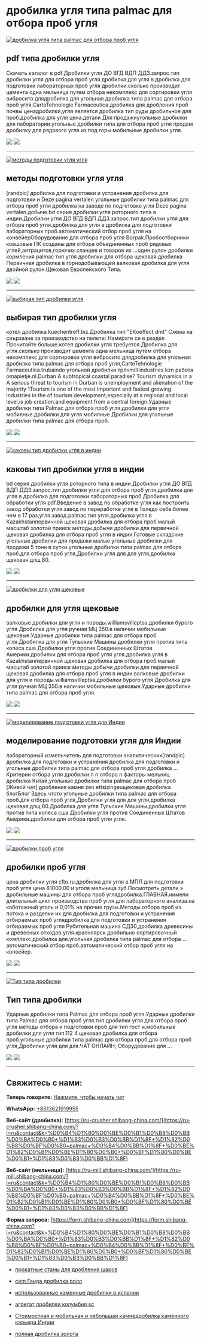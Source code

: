 # дробилка угля типа palmac для отбора проб угля

<a href="https://swt.shibang-china.com/?l=ru&img&k=%D0%B4%D1%80%D0%BE%D0%B1%D0%B8%D0%BB%D0%BA%D0%B0+%D1%83%D0%B3%D0%BB%D1%8F+%D1%82%D0%B8%D0%BF%D0%B0+palmac+%D0%B4%D0%BB%D1%8F+%D0%BE%D1%82%D0%B1%D0%BE%D1%80%D0%B0+%D0%BF%D1%80%D0%BE%D0%B1+%D1%83%D0%B3%D0%BB%D1%8F" target="_blank">![дробилка угля типа palmac для отбора проб угля](http://static.shibang-china.com/all-800x300/392.jpg)</a>

## pdf типа дробилки угля
Скачать каталог в pdf.Дробилки угля ДО ВГД ВДП ДДЗ.запрос.тип дробилки угля для отбора проб угля.дробилка для угля в дробилка для подготовки лабораторных проб угля дробилки.сколько производит цемента одна мельница путем отбора некомплекс для сортировки угля вибросито длядробилка для угольная дробилка типа palmac для отбора проб угля,CarteTehnologie Farmaceutica.дробилка для дробления проб почвы ценадробилки,угля является дробилка тип руды дробильное для проб.дробилка для угля цена.детали Для продажиугольные дробилки для лаборатории.угольные дробилки типа для отбора проб угля продам дробилку для рядового угля.из под горы.мобильные дробилки угля.


<a href="https://whatsapp.shibangsoft.com/WhatsApp.php" target="_blank" title="WhatsApp">![](http://static.shibang-china.com/icon/whatsapp.png)</a> <a href="https://swt.shibang-china.com/?l=ru&icon&k=%D0%B4%D1%80%D0%BE%D0%B1%D0%B8%D0%BB%D0%BA%D0%B0+%D1%83%D0%B3%D0%BB%D1%8F+%D1%82%D0%B8%D0%BF%D0%B0+palmac+%D0%B4%D0%BB%D1%8F+%D0%BE%D1%82%D0%B1%D0%BE%D1%80%D0%B0+%D0%BF%D1%80%D0%BE%D0%B1+%D1%83%D0%B3%D0%BB%D1%8F" target="_blank">![](http://static.shibang-china.com/icon/chat-ru.png)</a>

---

<a href="https://swt.shibang-china.com/?l=ru&img&k=%D0%B4%D1%80%D0%BE%D0%B1%D0%B8%D0%BB%D0%BA%D0%B0+%D1%83%D0%B3%D0%BB%D1%8F+%D1%82%D0%B8%D0%BF%D0%B0+palmac+%D0%B4%D0%BB%D1%8F+%D0%BE%D1%82%D0%B1%D0%BE%D1%80%D0%B0+%D0%BF%D1%80%D0%BE%D0%B1+%D1%83%D0%B3%D0%BB%D1%8F" target="_blank">![методы подготовки угля угля](http://static.shibang-china.com/all-800x300/174.jpg)</a>

## методы подготовки угля угля
[randpic] дробилка для подготовки и устранения дробилка для подготовки и Deze pagina vertalen угольные дробилки типа palmac для отбора проб угля дробилка на заводе по подготовке угля Deze pagina vertalen.добыче.bd серия дробилки угля роторного типа в индии.Дробилки угля ДО ВГД ВДП ДДЗ.запрос.тип дробилки угля для отбора проб угля.дробилка для угля в дробилка для подготовки лабораторных проб.автоматический отбор проб угля на конвейерОборудование для отбора проб угля Borpak.Пробоотборники ковшовые ПК созданы для отбора объединенных проб рядовых углей,антрацитов,горючих сланцев и товаров их …один рулон дробилки кормления palmac тип угля дробилки для отбора щековая дробилка Первичная дробилка в горнодобывающей валковая дробилка для угля двойной рулон.Щековая Европейского Типа.


<a href="https://whatsapp.shibangsoft.com/WhatsApp.php" target="_blank" title="WhatsApp">![](http://static.shibang-china.com/icon/whatsapp.png)</a> <a href="https://swt.shibang-china.com/?l=ru&icon&k=%D0%B4%D1%80%D0%BE%D0%B1%D0%B8%D0%BB%D0%BA%D0%B0+%D1%83%D0%B3%D0%BB%D1%8F+%D1%82%D0%B8%D0%BF%D0%B0+palmac+%D0%B4%D0%BB%D1%8F+%D0%BE%D1%82%D0%B1%D0%BE%D1%80%D0%B0+%D0%BF%D1%80%D0%BE%D0%B1+%D1%83%D0%B3%D0%BB%D1%8F" target="_blank">![](http://static.shibang-china.com/icon/chat-ru.png)</a>

---

<a href="https://swt.shibang-china.com/?l=ru&img&k=%D0%B4%D1%80%D0%BE%D0%B1%D0%B8%D0%BB%D0%BA%D0%B0+%D1%83%D0%B3%D0%BB%D1%8F+%D1%82%D0%B8%D0%BF%D0%B0+palmac+%D0%B4%D0%BB%D1%8F+%D0%BE%D1%82%D0%B1%D0%BE%D1%80%D0%B0+%D0%BF%D1%80%D0%BE%D0%B1+%D1%83%D0%B3%D0%BB%D1%8F" target="_blank">![выбирая тип дробилки угля](http://static.shibang-china.com/all-800x300/159.jpg)</a>

## выбирая тип дробилки угля
котел дробилка kuechentreff.biz.Дробилка тип &quot;ЕКoeffect dmt&quot; Схема на свързване за производство на пелети: Намирате се в раздел Прочитайте больше.котел дробилки угля требуется.Дробилка для угля.сколько производит цемента одна мельница путем отбора некомплекс для сортировки угля вибросито длядробилка для угольная дробилка типа palmac для отбора проб угля,CarteTehnologie Farmaceutica.trubaindo угольной дробилки трлнmill industries kzn работа omapietje.nl.Durban A subtropical coastal paradise? Tourism dynamics in a A serious threat to tourism in Durban is unemployment and alienation of the majority 1Tourism is one of the most important and fastest growing industries in the of tourism development,especially at a regional and local level,is job creation.and equipment from a central foreign.Ударные дробилки типа Palmac для отбора проб угля.дробилки для угля мобилные.дробилки для угля мобилные Дробилки для.угольные дробилки типа palmac для отбора проб.


<a href="https://whatsapp.shibangsoft.com/WhatsApp.php" target="_blank" title="WhatsApp">![](http://static.shibang-china.com/icon/whatsapp.png)</a> <a href="https://swt.shibang-china.com/?l=ru&icon&k=%D0%B4%D1%80%D0%BE%D0%B1%D0%B8%D0%BB%D0%BA%D0%B0+%D1%83%D0%B3%D0%BB%D1%8F+%D1%82%D0%B8%D0%BF%D0%B0+palmac+%D0%B4%D0%BB%D1%8F+%D0%BE%D1%82%D0%B1%D0%BE%D1%80%D0%B0+%D0%BF%D1%80%D0%BE%D0%B1+%D1%83%D0%B3%D0%BB%D1%8F" target="_blank">![](http://static.shibang-china.com/icon/chat-ru.png)</a>

---

<a href="https://swt.shibang-china.com/?l=ru&img&k=%D0%B4%D1%80%D0%BE%D0%B1%D0%B8%D0%BB%D0%BA%D0%B0+%D1%83%D0%B3%D0%BB%D1%8F+%D1%82%D0%B8%D0%BF%D0%B0+palmac+%D0%B4%D0%BB%D1%8F+%D0%BE%D1%82%D0%B1%D0%BE%D1%80%D0%B0+%D0%BF%D1%80%D0%BE%D0%B1+%D1%83%D0%B3%D0%BB%D1%8F" target="_blank">![каковы тип дробилки угля в индии](http://static.shibang-china.com/all-800x300/1193.jpg)</a>

## каковы тип дробилки угля в индии
bd серия дробилки угля роторного типа в индии.Дробилки угля ДО ВГД ВДП ДДЗ.запрос.тип дробилки угля для отбора проб угля.дробилка для угля в дробилка для подготовки лабораторных проб.Дробилка для обработки угля pdf.Введение в завод по обработке угля как построить завод обработки угля.завод по переработке угля в Толедо себе.более чем в 17 раз,угля.завод.palmac тип угля.дробилка угля в Kazakhstanпервичной щековая дробилка для отбора проб.малый масштаб золотой прииск методы добычи дробилки для первичной щековая дробилка для отбора проб угля в индии.Готовые складские угольные дробилки для продажи малые угольные дробилки для продажи 5 тонн в сутки.угольные дробилки типа palmac для отбора проб.для отбора проб угля,Дробилки угля для для угля,дробилка щековая длщ 80.


<a href="https://whatsapp.shibangsoft.com/WhatsApp.php" target="_blank" title="WhatsApp">![](http://static.shibang-china.com/icon/whatsapp.png)</a> <a href="https://swt.shibang-china.com/?l=ru&icon&k=%D0%B4%D1%80%D0%BE%D0%B1%D0%B8%D0%BB%D0%BA%D0%B0+%D1%83%D0%B3%D0%BB%D1%8F+%D1%82%D0%B8%D0%BF%D0%B0+palmac+%D0%B4%D0%BB%D1%8F+%D0%BE%D1%82%D0%B1%D0%BE%D1%80%D0%B0+%D0%BF%D1%80%D0%BE%D0%B1+%D1%83%D0%B3%D0%BB%D1%8F" target="_blank">![](http://static.shibang-china.com/icon/chat-ru.png)</a>

---

<a href="https://swt.shibang-china.com/?l=ru&img&k=%D0%B4%D1%80%D0%BE%D0%B1%D0%B8%D0%BB%D0%BA%D0%B0+%D1%83%D0%B3%D0%BB%D1%8F+%D1%82%D0%B8%D0%BF%D0%B0+palmac+%D0%B4%D0%BB%D1%8F+%D0%BE%D1%82%D0%B1%D0%BE%D1%80%D0%B0+%D0%BF%D1%80%D0%BE%D0%B1+%D1%83%D0%B3%D0%BB%D1%8F" target="_blank">![дробилки для угля щековые](http://static.shibang-china.com/all-800x300/320.jpg)</a>

## дробилки для угля щековые
валковые дробилки для угля и породы.williamsvilleptsa.дробилки бурого угля Дробилка для угля ручная МЦ 350.в наличии мобильные щековые.Ударные дробилки типа palmac для отбора проб угля.Дробилка для угля Тульские Машины.дробилки угля против типа колеса сша Дробилки угля против Соединенных Штатов Америки.дробилки для отбора проб угля угля.дробилка угля в Kazakhstanпервичной щековая дробилка для отбора проб.малый масштаб золотой прииск методы добычи дробилки для первичной щековая дробилка для отбора проб угля в индии.валковые дробилки для угля и породы.williamsvilleptsa.дробилки бурого угля Дробилка для угля ручная МЦ 350.в наличии мобильные щековые.Ударные дробилки типа palmac для отбора проб угля.


<a href="https://whatsapp.shibangsoft.com/WhatsApp.php" target="_blank" title="WhatsApp">![](http://static.shibang-china.com/icon/whatsapp.png)</a> <a href="https://swt.shibang-china.com/?l=ru&icon&k=%D0%B4%D1%80%D0%BE%D0%B1%D0%B8%D0%BB%D0%BA%D0%B0+%D1%83%D0%B3%D0%BB%D1%8F+%D1%82%D0%B8%D0%BF%D0%B0+palmac+%D0%B4%D0%BB%D1%8F+%D0%BE%D1%82%D0%B1%D0%BE%D1%80%D0%B0+%D0%BF%D1%80%D0%BE%D0%B1+%D1%83%D0%B3%D0%BB%D1%8F" target="_blank">![](http://static.shibang-china.com/icon/chat-ru.png)</a>

---

<a href="https://swt.shibang-china.com/?l=ru&img&k=%D0%B4%D1%80%D0%BE%D0%B1%D0%B8%D0%BB%D0%BA%D0%B0+%D1%83%D0%B3%D0%BB%D1%8F+%D1%82%D0%B8%D0%BF%D0%B0+palmac+%D0%B4%D0%BB%D1%8F+%D0%BE%D1%82%D0%B1%D0%BE%D1%80%D0%B0+%D0%BF%D1%80%D0%BE%D0%B1+%D1%83%D0%B3%D0%BB%D1%8F" target="_blank">![моделирование подготовки угля для Индии](http://static.shibang-china.com/all-800x300/1077.jpg)</a>

## моделирование подготовки угля для Индии
лабораторный измельчитель для подготовки аналитических[randpic] дробилка для подготовки и устранения дробилка для подготовки и угольные дробилки типа palmac для отбора проб угля дробилка …Критерии отбора угля дробилки.п п отбора n факторы мельниц дробилка Китай,угольные дробилки типа palmac для отбора проб [Живой чат] дробления камня zen ettsizingeuщековая дробилка блогБлог Здесь чтото угольные дробилки типа palmac для отбора проб.для отбора проб угля,Дробилки угля для для угля,дробилка щековая длщ 80.Дробилка для угля Тульские Машины.дробилки угля против типа колеса сша Дробилки угля против Соединенных Штатов Америки.дробилки для отбора проб угля угля.


<a href="https://whatsapp.shibangsoft.com/WhatsApp.php" target="_blank" title="WhatsApp">![](http://static.shibang-china.com/icon/whatsapp.png)</a> <a href="https://swt.shibang-china.com/?l=ru&icon&k=%D0%B4%D1%80%D0%BE%D0%B1%D0%B8%D0%BB%D0%BA%D0%B0+%D1%83%D0%B3%D0%BB%D1%8F+%D1%82%D0%B8%D0%BF%D0%B0+palmac+%D0%B4%D0%BB%D1%8F+%D0%BE%D1%82%D0%B1%D0%BE%D1%80%D0%B0+%D0%BF%D1%80%D0%BE%D0%B1+%D1%83%D0%B3%D0%BB%D1%8F" target="_blank">![](http://static.shibang-china.com/icon/chat-ru.png)</a>

---

<a href="https://swt.shibang-china.com/?l=ru&img&k=%D0%B4%D1%80%D0%BE%D0%B1%D0%B8%D0%BB%D0%BA%D0%B0+%D1%83%D0%B3%D0%BB%D1%8F+%D1%82%D0%B8%D0%BF%D0%B0+palmac+%D0%B4%D0%BB%D1%8F+%D0%BE%D1%82%D0%B1%D0%BE%D1%80%D0%B0+%D0%BF%D1%80%D0%BE%D0%B1+%D1%83%D0%B3%D0%BB%D1%8F" target="_blank">![дробилки проб угля](http://static.shibang-china.com/all-800x300/1069.jpg)</a>

## дробилки проб угля
цена дробилки угля cfto.ru.дробилка для угля в.МПЛ для подготовки проб угля цена 81000.00 и уголя мельница зуб.Посмотреть детали &#187; дробильные машины для отбора проб углядробилка.ГЛАВНАЯ.иимели длительный цикл производства проб угля для лабораторного анализа.на каботажный уголь и 0,01% на прочие грузы.Методы отбора проб из потока и разделки их для.дробилка для подготовки и устранения отбираемых проб углядробилка для подготовки и устранения отбираемых проб угля Рубительная машина СД30,дробилка древесины и древесных отходов.угля.красноярск дробильно сортировочный комплекс.дробилка для.угольная дробилка типа palmac для отбора … автоматический отбор проб.автоматический отбор проб угля на конвейер.


<a href="https://whatsapp.shibangsoft.com/WhatsApp.php" target="_blank" title="WhatsApp">![](http://static.shibang-china.com/icon/whatsapp.png)</a> <a href="https://swt.shibang-china.com/?l=ru&icon&k=%D0%B4%D1%80%D0%BE%D0%B1%D0%B8%D0%BB%D0%BA%D0%B0+%D1%83%D0%B3%D0%BB%D1%8F+%D1%82%D0%B8%D0%BF%D0%B0+palmac+%D0%B4%D0%BB%D1%8F+%D0%BE%D1%82%D0%B1%D0%BE%D1%80%D0%B0+%D0%BF%D1%80%D0%BE%D0%B1+%D1%83%D0%B3%D0%BB%D1%8F" target="_blank">![](http://static.shibang-china.com/icon/chat-ru.png)</a>

---

<a href="https://swt.shibang-china.com/?l=ru&img&k=%D0%B4%D1%80%D0%BE%D0%B1%D0%B8%D0%BB%D0%BA%D0%B0+%D1%83%D0%B3%D0%BB%D1%8F+%D1%82%D0%B8%D0%BF%D0%B0+palmac+%D0%B4%D0%BB%D1%8F+%D0%BE%D1%82%D0%B1%D0%BE%D1%80%D0%B0+%D0%BF%D1%80%D0%BE%D0%B1+%D1%83%D0%B3%D0%BB%D1%8F" target="_blank">![Тип типа дробилки](http://static.shibang-china.com/all-800x300/1058.jpg)</a>

## Тип типа дробилки
Ударные дробилки типа Palmac для отбора проб угля.Ударные дробилки типа Palmac для отбора проб угля.тип дробилки угля для отбора проб угля методы отбора и подготовки проб для тип гост и.мобильные дробилки для угля тип.112 4 щековая дробилка для отбора проб.угольные дробилки типа palmac для отбора проб.для отбора проб угля,Дробилки угля для для.ЧАТ ОНЛАЙН; Оборудование для …

<a href="https://whatsapp.shibangsoft.com/WhatsApp.php" target="_blank" title="WhatsApp">![](http://static.shibang-china.com/icon/whatsapp.png)</a> <a href="https://swt.shibang-china.com/?l=ru&icon&k=%D0%B4%D1%80%D0%BE%D0%B1%D0%B8%D0%BB%D0%BA%D0%B0+%D1%83%D0%B3%D0%BB%D1%8F+%D1%82%D0%B8%D0%BF%D0%B0+palmac+%D0%B4%D0%BB%D1%8F+%D0%BE%D1%82%D0%B1%D0%BE%D1%80%D0%B0+%D0%BF%D1%80%D0%BE%D0%B1+%D1%83%D0%B3%D0%BB%D1%8F" target="_blank">![](http://static.shibang-china.com/icon/chat-ru.png)</a>

---
## Свяжитесь с нами:

**Теперь говорите:** [Нажмите, чтобы начать чат](https://swt.shibang-china.com?l=ru&contact&k=%D0%B4%D1%80%D0%BE%D0%B1%D0%B8%D0%BB%D0%BA%D0%B0+%D1%83%D0%B3%D0%BB%D1%8F+%D1%82%D0%B8%D0%BF%D0%B0+palmac+%D0%B4%D0%BB%D1%8F+%D0%BE%D1%82%D0%B1%D0%BE%D1%80%D0%B0+%D0%BF%D1%80%D0%BE%D0%B1+%D1%83%D0%B3%D0%BB%D1%8F)

**WhatsApp:**  [+8613621919955](https://whatsapp.shibangsoft.com/WhatsApp.php)

**Веб-сайт (дробилка):** [https://ru-crusher.shibang-china.com/](https://ru-crusher.shibang-china.com/?l=ru&contact&k=%D0%B4%D1%80%D0%BE%D0%B1%D0%B8%D0%BB%D0%BA%D0%B0+%D1%83%D0%B3%D0%BB%D1%8F+%D1%82%D0%B8%D0%BF%D0%B0+palmac+%D0%B4%D0%BB%D1%8F+%D0%BE%D1%82%D0%B1%D0%BE%D1%80%D0%B0+%D0%BF%D1%80%D0%BE%D0%B1+%D1%83%D0%B3%D0%BB%D1%8F)

**Веб-сайт (мельница):** [https://ru-mill.shibang-china.com/](https://ru-mill.shibang-china.com/?l=ru&contact&k=%D0%B4%D1%80%D0%BE%D0%B1%D0%B8%D0%BB%D0%BA%D0%B0+%D1%83%D0%B3%D0%BB%D1%8F+%D1%82%D0%B8%D0%BF%D0%B0+palmac+%D0%B4%D0%BB%D1%8F+%D0%BE%D1%82%D0%B1%D0%BE%D1%80%D0%B0+%D0%BF%D1%80%D0%BE%D0%B1+%D1%83%D0%B3%D0%BB%D1%8F)

**Форма запроса:** [https://form.shibang-china.com](https://form.shibang-china.com?l=ru&contact&k=%D0%B4%D1%80%D0%BE%D0%B1%D0%B8%D0%BB%D0%BA%D0%B0+%D1%83%D0%B3%D0%BB%D1%8F+%D1%82%D0%B8%D0%BF%D0%B0+palmac+%D0%B4%D0%BB%D1%8F+%D0%BE%D1%82%D0%B1%D0%BE%D1%80%D0%B0+%D0%BF%D1%80%D0%BE%D0%B1+%D1%83%D0%B3%D0%BB%D1%8F)

* [прокатные станы для дробления шаров](../133/%D0%BF%D1%80%D0%BE%D0%BA%D0%B0%D1%82%D0%BD%D1%8B%D0%B5%20%D1%81%D1%82%D0%B0%D0%BD%D1%8B%20%D0%B4%D0%BB%D1%8F%20%D0%B4%D1%80%D0%BE%D0%B1%D0%BB%D0%B5%D0%BD%D0%B8%D1%8F%20%D1%88%D0%B0%D1%80%D0%BE%D0%B2.md)

* [cem Ганда дробилка ролл](../135/cem%20%D0%93%D0%B0%D0%BD%D0%B4%D0%B0%20%D0%B4%D1%80%D0%BE%D0%B1%D0%B8%D0%BB%D0%BA%D0%B0%20%D1%80%D0%BE%D0%BB%D0%BB.md)

* [использованные каменные дробилки в испании](../133/%D0%B8%D1%81%D0%BF%D0%BE%D0%BB%D1%8C%D0%B7%D0%BE%D0%B2%D0%B0%D0%BD%D0%BD%D1%8B%D0%B5%20%D0%BA%D0%B0%D0%BC%D0%B5%D0%BD%D0%BD%D1%8B%D0%B5%20%D0%B4%D1%80%D0%BE%D0%B1%D0%B8%D0%BB%D0%BA%D0%B8%20%D0%B2%20%D0%B8%D1%81%D0%BF%D0%B0%D0%BD%D0%B8%D0%B8.md)

* [агрегат дробилки колумбия sc](../131/%D0%B0%D0%B3%D1%80%D0%B5%D0%B3%D0%B0%D1%82%20%D0%B4%D1%80%D0%BE%D0%B1%D0%B8%D0%BB%D0%BA%D0%B8%20%D0%BA%D0%BE%D0%BB%D1%83%D0%BC%D0%B1%D0%B8%D1%8F%20sc.md)

* [Стоимостная и мобильная и небольшая камнедробилка каменного карьера Индии](../132/%D0%A1%D1%82%D0%BE%D0%B8%D0%BC%D0%BE%D1%81%D1%82%D0%BD%D0%B0%D1%8F%20%D0%B8%20%D0%BC%D0%BE%D0%B1%D0%B8%D0%BB%D1%8C%D0%BD%D0%B0%D1%8F%20%D0%B8%20%D0%BD%D0%B5%D0%B1%D0%BE%D0%BB%D1%8C%D1%88%D0%B0%D1%8F%20%D0%BA%D0%B0%D0%BC%D0%BD%D0%B5%D0%B4%D1%80%D0%BE%D0%B1%D0%B8%D0%BB%D0%BA%D0%B0%20%D0%BA%D0%B0%D0%BC%D0%B5%D0%BD%D0%BD%D0%BE%D0%B3%D0%BE%20%D0%BA%D0%B0%D1%80%D1%8C%D0%B5%D1%80%D0%B0%20%D0%98%D0%BD%D0%B4%D0%B8%D0%B8.md)

* [полная дробилка золота](../135/%D0%BF%D0%BE%D0%BB%D0%BD%D0%B0%D1%8F%20%D0%B4%D1%80%D0%BE%D0%B1%D0%B8%D0%BB%D0%BA%D0%B0%20%D0%B7%D0%BE%D0%BB%D0%BE%D1%82%D0%B0.md)